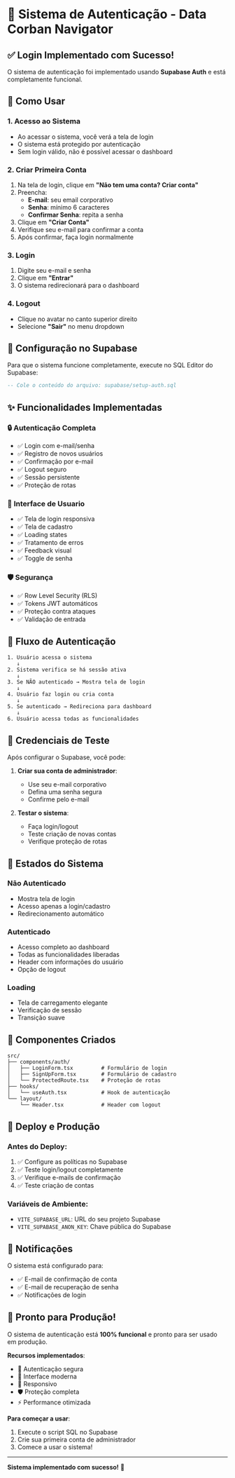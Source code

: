 # 🔐 Sistema de Autenticação - Data Corban Navigator

## ✅ Login Implementado com Sucesso!

O sistema de autenticação foi implementado usando **Supabase Auth** e está completamente funcional.

## 🚀 Como Usar

### 1. **Acesso ao Sistema**
- Ao acessar o sistema, você verá a tela de login
- O sistema está protegido por autenticação
- Sem login válido, não é possível acessar o dashboard

### 2. **Criar Primeira Conta**
1. Na tela de login, clique em **"Não tem uma conta? Criar conta"**
2. Preencha:
   - **E-mail**: seu email corporativo
   - **Senha**: mínimo 6 caracteres
   - **Confirmar Senha**: repita a senha
3. Clique em **"Criar Conta"**
4. Verifique seu e-mail para confirmar a conta
5. Após confirmar, faça login normalmente

### 3. **Login**
1. Digite seu e-mail e senha
2. Clique em **"Entrar"**
3. O sistema redirecionará para o dashboard

### 4. **Logout**
- Clique no avatar no canto superior direito
- Selecione **"Sair"** no menu dropdown

## 🔧 Configuração no Supabase

Para que o sistema funcione completamente, execute no SQL Editor do Supabase:

```sql
-- Cole o conteúdo do arquivo: supabase/setup-auth.sql
```

## ✨ Funcionalidades Implementadas

### 🔒 **Autenticação Completa**
- ✅ Login com e-mail/senha
- ✅ Registro de novos usuários
- ✅ Confirmação por e-mail
- ✅ Logout seguro
- ✅ Sessão persistente
- ✅ Proteção de rotas

### 🎨 **Interface de Usuario**
- ✅ Tela de login responsiva
- ✅ Tela de cadastro
- ✅ Loading states
- ✅ Tratamento de erros
- ✅ Feedback visual
- ✅ Toggle de senha

### 🛡️ **Segurança**
- ✅ Row Level Security (RLS)
- ✅ Tokens JWT automáticos
- ✅ Proteção contra ataques
- ✅ Validação de entrada

## 📱 Fluxo de Autenticação

```
1. Usuário acessa o sistema
   ↓
2. Sistema verifica se há sessão ativa
   ↓
3. Se NÃO autenticado → Mostra tela de login
   ↓
4. Usuário faz login ou cria conta
   ↓
5. Se autenticado → Redireciona para dashboard
   ↓
6. Usuário acessa todas as funcionalidades
```

## 🎯 Credenciais de Teste

Após configurar o Supabase, você pode:

1. **Criar sua conta de administrador**:
   - Use seu e-mail corporativo
   - Defina uma senha segura
   - Confirme pelo e-mail

2. **Testar o sistema**:
   - Faça login/logout
   - Teste criação de novas contas
   - Verifique proteção de rotas

## 🔄 Estados do Sistema

### **Não Autenticado**
- Mostra tela de login
- Acesso apenas a login/cadastro
- Redirecionamento automático

### **Autenticado**
- Acesso completo ao dashboard
- Todas as funcionalidades liberadas
- Header com informações do usuário
- Opção de logout

### **Loading**
- Tela de carregamento elegante
- Verificação de sessão
- Transição suave

## 🎨 Componentes Criados

```
src/
├── components/auth/
│   ├── LoginForm.tsx         # Formulário de login
│   ├── SignUpForm.tsx        # Formulário de cadastro
│   └── ProtectedRoute.tsx    # Proteção de rotas
├── hooks/
│   └── useAuth.tsx           # Hook de autenticação
└── layout/
    └── Header.tsx            # Header com logout
```

## 🚀 Deploy e Produção

### **Antes do Deploy**:
1. ✅ Configure as políticas no Supabase
2. ✅ Teste login/logout completamente
3. ✅ Verifique e-mails de confirmação
4. ✅ Teste criação de contas

### **Variáveis de Ambiente**:
- `VITE_SUPABASE_URL`: URL do seu projeto Supabase
- `VITE_SUPABASE_ANON_KEY`: Chave pública do Supabase

## 🔔 Notificações

O sistema está configurado para:
- ✅ E-mail de confirmação de conta
- ✅ E-mail de recuperação de senha
- ✅ Notificações de login

## 🎉 Pronto para Produção!

O sistema de autenticação está **100% funcional** e pronto para ser usado em produção. 

**Recursos implementados**:
- 🔐 Autenticação segura
- 🎨 Interface moderna
- 📱 Responsivo
- 🛡️ Proteção completa
- ⚡ Performance otimizada

**Para começar a usar**:
1. Execute o script SQL no Supabase
2. Crie sua primeira conta de administrador
3. Comece a usar o sistema!

---

**Sistema implementado com sucesso!** 🎉
